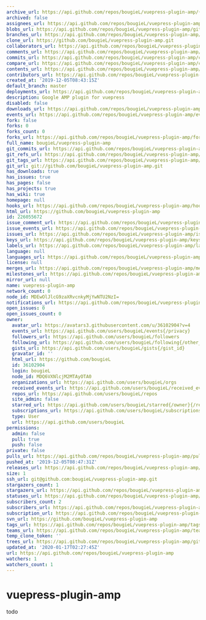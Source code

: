 ```yaml
---
archive_url: https://api.github.com/repos/bougieL/vuepress-plugin-amp/{archive_format}{/ref}
archived: false
assignees_url: https://api.github.com/repos/bougieL/vuepress-plugin-amp/assignees{/user}
blobs_url: https://api.github.com/repos/bougieL/vuepress-plugin-amp/git/blobs{/sha}
branches_url: https://api.github.com/repos/bougieL/vuepress-plugin-amp/branches{/branch}
clone_url: https://github.com/bougieL/vuepress-plugin-amp.git
collaborators_url: https://api.github.com/repos/bougieL/vuepress-plugin-amp/collaborators{/collaborator}
comments_url: https://api.github.com/repos/bougieL/vuepress-plugin-amp/comments{/number}
commits_url: https://api.github.com/repos/bougieL/vuepress-plugin-amp/commits{/sha}
compare_url: https://api.github.com/repos/bougieL/vuepress-plugin-amp/compare/{base}...{head}
contents_url: https://api.github.com/repos/bougieL/vuepress-plugin-amp/contents/{+path}
contributors_url: https://api.github.com/repos/bougieL/vuepress-plugin-amp/contributors
created_at: '2019-12-05T08:43:15Z'
default_branch: master
deployments_url: https://api.github.com/repos/bougieL/vuepress-plugin-amp/deployments
description: Google AMP plugin for vuepress
disabled: false
downloads_url: https://api.github.com/repos/bougieL/vuepress-plugin-amp/downloads
events_url: https://api.github.com/repos/bougieL/vuepress-plugin-amp/events
fork: false
forks: 0
forks_count: 0
forks_url: https://api.github.com/repos/bougieL/vuepress-plugin-amp/forks
full_name: bougieL/vuepress-plugin-amp
git_commits_url: https://api.github.com/repos/bougieL/vuepress-plugin-amp/git/commits{/sha}
git_refs_url: https://api.github.com/repos/bougieL/vuepress-plugin-amp/git/refs{/sha}
git_tags_url: https://api.github.com/repos/bougieL/vuepress-plugin-amp/git/tags{/sha}
git_url: git://github.com/bougieL/vuepress-plugin-amp.git
has_downloads: true
has_issues: true
has_pages: false
has_projects: true
has_wiki: true
homepage: null
hooks_url: https://api.github.com/repos/bougieL/vuepress-plugin-amp/hooks
html_url: https://github.com/bougieL/vuepress-plugin-amp
id: 226055672
issue_comment_url: https://api.github.com/repos/bougieL/vuepress-plugin-amp/issues/comments{/number}
issue_events_url: https://api.github.com/repos/bougieL/vuepress-plugin-amp/issues/events{/number}
issues_url: https://api.github.com/repos/bougieL/vuepress-plugin-amp/issues{/number}
keys_url: https://api.github.com/repos/bougieL/vuepress-plugin-amp/keys{/key_id}
labels_url: https://api.github.com/repos/bougieL/vuepress-plugin-amp/labels{/name}
language: null
languages_url: https://api.github.com/repos/bougieL/vuepress-plugin-amp/languages
license: null
merges_url: https://api.github.com/repos/bougieL/vuepress-plugin-amp/merges
milestones_url: https://api.github.com/repos/bougieL/vuepress-plugin-amp/milestones{/number}
mirror_url: null
name: vuepress-plugin-amp
network_count: 0
node_id: MDEwOlJlcG9zaXRvcnkyMjYwNTU2NzI=
notifications_url: https://api.github.com/repos/bougieL/vuepress-plugin-amp/notifications{?since,all,participating}
open_issues: 0
open_issues_count: 0
owner:
  avatar_url: https://avatars3.githubusercontent.com/u/36102904?v=4
  events_url: https://api.github.com/users/bougieL/events{/privacy}
  followers_url: https://api.github.com/users/bougieL/followers
  following_url: https://api.github.com/users/bougieL/following{/other_user}
  gists_url: https://api.github.com/users/bougieL/gists{/gist_id}
  gravatar_id: ''
  html_url: https://github.com/bougieL
  id: 36102904
  login: bougieL
  node_id: MDQ6VXNlcjM2MTAyOTA0
  organizations_url: https://api.github.com/users/bougieL/orgs
  received_events_url: https://api.github.com/users/bougieL/received_events
  repos_url: https://api.github.com/users/bougieL/repos
  site_admin: false
  starred_url: https://api.github.com/users/bougieL/starred{/owner}{/repo}
  subscriptions_url: https://api.github.com/users/bougieL/subscriptions
  type: User
  url: https://api.github.com/users/bougieL
permissions:
  admin: false
  pull: true
  push: false
private: false
pulls_url: https://api.github.com/repos/bougieL/vuepress-plugin-amp/pulls{/number}
pushed_at: '2019-12-05T08:47:31Z'
releases_url: https://api.github.com/repos/bougieL/vuepress-plugin-amp/releases{/id}
size: 1
ssh_url: git@github.com:bougieL/vuepress-plugin-amp.git
stargazers_count: 1
stargazers_url: https://api.github.com/repos/bougieL/vuepress-plugin-amp/stargazers
statuses_url: https://api.github.com/repos/bougieL/vuepress-plugin-amp/statuses/{sha}
subscribers_count: 2
subscribers_url: https://api.github.com/repos/bougieL/vuepress-plugin-amp/subscribers
subscription_url: https://api.github.com/repos/bougieL/vuepress-plugin-amp/subscription
svn_url: https://github.com/bougieL/vuepress-plugin-amp
tags_url: https://api.github.com/repos/bougieL/vuepress-plugin-amp/tags
teams_url: https://api.github.com/repos/bougieL/vuepress-plugin-amp/teams
temp_clone_token: ''
trees_url: https://api.github.com/repos/bougieL/vuepress-plugin-amp/git/trees{/sha}
updated_at: '2020-01-17T02:27:45Z'
url: https://api.github.com/repos/bougieL/vuepress-plugin-amp
watchers: 1
watchers_count: 1
---
```


# vuepress-plugin-amp

todo